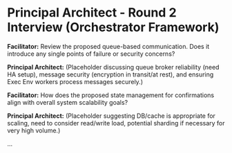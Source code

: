 # Principal Architect - Round 2 Interview (Orchestrator Framework)

**Facilitator:** Review the proposed queue-based communication. Does it introduce any single points of failure or security concerns?

**Principal Architect:** (Placeholder discussing queue broker reliability (need HA setup), message security (encryption in transit/at rest), and ensuring Exec Env workers process messages securely.)

**Facilitator:** How does the proposed state management for confirmations align with overall system scalability goals?

**Principal Architect:** (Placeholder suggesting DB/cache is appropriate for scaling, need to consider read/write load, potential sharding if necessary for very high volume.)

... 